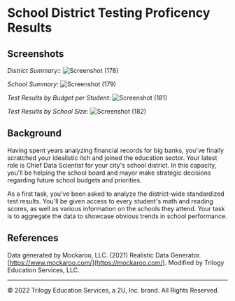 # School District Testing Proficency Results

## Screenshots
*District Summary:*:
![Screenshot (178)](https://user-images.githubusercontent.com/101612220/193125659-e550ebf7-52b4-46aa-b153-ff70e69328c4.png)


*School Summary*:
![Screenshot (179)](https://user-images.githubusercontent.com/101612220/193124245-61a52b8f-2039-4b25-8bad-24b19e888cec.png)

*Test Results by Budget per Student*:
![Screenshot (181)](https://user-images.githubusercontent.com/101612220/193125511-c1bbdce0-4532-4cb0-9a72-ed26d5bb4821.png)

*Test Results by School Size*:
![Screenshot (182)](https://user-images.githubusercontent.com/101612220/193125179-70d4b504-f5c0-4827-9d8f-c1abc845e2d3.png)


## Background

Having spent years analyzing financial records for big banks, you've finally scratched your idealistic itch and joined the education sector. Your latest role is Chief Data Scientist for your city's school district. In this capacity, you'll be helping the school board and mayor make strategic decisions regarding future school budgets and priorities.

As a first task, you've been asked to analyze the district-wide standardized test results. You'll be given access to every student's math and reading scores, as well as various information on the schools they attend. Your task is to aggregate the data to showcase obvious trends in school performance.

## References

Data generated by Mockaroo, LLC. (2021) Realistic Data Generator. [https://www.mockaroo.com/](https://mockaroo.com/). Modified by Trilogy Education Services, LLC.

- - -

© 2022 Trilogy Education Services, a 2U, Inc. brand. All Rights Reserved.


